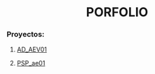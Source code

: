 <h1 align="center">PORFOLIO</h1>

<h3>Proyectos:</h3> 

1. [AD_AEV01](https://github.com/roboma-04/AD_AEV01)
   
2. [PSP_ae01](https://github.com/roboma-04/PSP_ae01)

